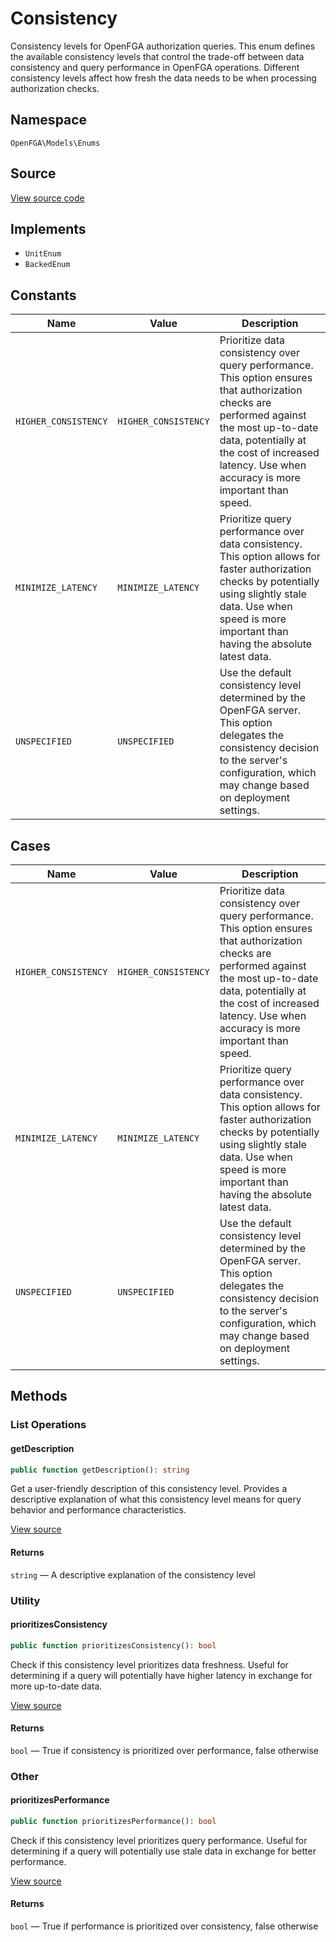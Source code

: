 # Consistency

Consistency levels for OpenFGA authorization queries. This enum defines the available consistency levels that control the trade-off between data consistency and query performance in OpenFGA operations. Different consistency levels affect how fresh the data needs to be when processing authorization checks.

## Namespace

`OpenFGA\Models\Enums`

## Source

[View source code](https://github.com/evansims/openfga-php/blob/main/src/Models/Enums/Consistency.php)

## Implements

* `UnitEnum`
* `BackedEnum`

## Constants

| Name                 | Value                | Description                                                                                                                                                                                                                                     |
| -------------------- | -------------------- | ----------------------------------------------------------------------------------------------------------------------------------------------------------------------------------------------------------------------------------------------- |
| `HIGHER_CONSISTENCY` | `HIGHER_CONSISTENCY` | Prioritize data consistency over query performance. This option ensures that authorization checks are performed against the most up-to-date data, potentially at the cost of increased latency. Use when accuracy is more important than speed. |
| `MINIMIZE_LATENCY`   | `MINIMIZE_LATENCY`   | Prioritize query performance over data consistency. This option allows for faster authorization checks by potentially using slightly stale data. Use when speed is more important than having the absolute latest data.                         |
| `UNSPECIFIED`        | `UNSPECIFIED`        | Use the default consistency level determined by the OpenFGA server. This option delegates the consistency decision to the server&#039;s configuration, which may change based on deployment settings.                                           |

## Cases

| Name                 | Value                | Description                                                                                                                                                                                                                                     |
| -------------------- | -------------------- | ----------------------------------------------------------------------------------------------------------------------------------------------------------------------------------------------------------------------------------------------- |
| `HIGHER_CONSISTENCY` | `HIGHER_CONSISTENCY` | Prioritize data consistency over query performance. This option ensures that authorization checks are performed against the most up-to-date data, potentially at the cost of increased latency. Use when accuracy is more important than speed. |
| `MINIMIZE_LATENCY`   | `MINIMIZE_LATENCY`   | Prioritize query performance over data consistency. This option allows for faster authorization checks by potentially using slightly stale data. Use when speed is more important than having the absolute latest data.                         |
| `UNSPECIFIED`        | `UNSPECIFIED`        | Use the default consistency level determined by the OpenFGA server. This option delegates the consistency decision to the server&#039;s configuration, which may change based on deployment settings.                                           |

## Methods

### List Operations

#### getDescription

```php
public function getDescription(): string

```

Get a user-friendly description of this consistency level. Provides a descriptive explanation of what this consistency level means for query behavior and performance characteristics.

[View source](https://github.com/evansims/openfga-php/blob/main/src/Models/Enums/Consistency.php#L55)

#### Returns

`string` — A descriptive explanation of the consistency level

### Utility

#### prioritizesConsistency

```php
public function prioritizesConsistency(): bool

```

Check if this consistency level prioritizes data freshness. Useful for determining if a query will potentially have higher latency in exchange for more up-to-date data.

[View source](https://github.com/evansims/openfga-php/blob/main/src/Models/Enums/Consistency.php#L72)

#### Returns

`bool` — True if consistency is prioritized over performance, false otherwise

### Other

#### prioritizesPerformance

```php
public function prioritizesPerformance(): bool

```

Check if this consistency level prioritizes query performance. Useful for determining if a query will potentially use stale data in exchange for better performance.

[View source](https://github.com/evansims/openfga-php/blob/main/src/Models/Enums/Consistency.php#L88)

#### Returns

`bool` — True if performance is prioritized over consistency, false otherwise
